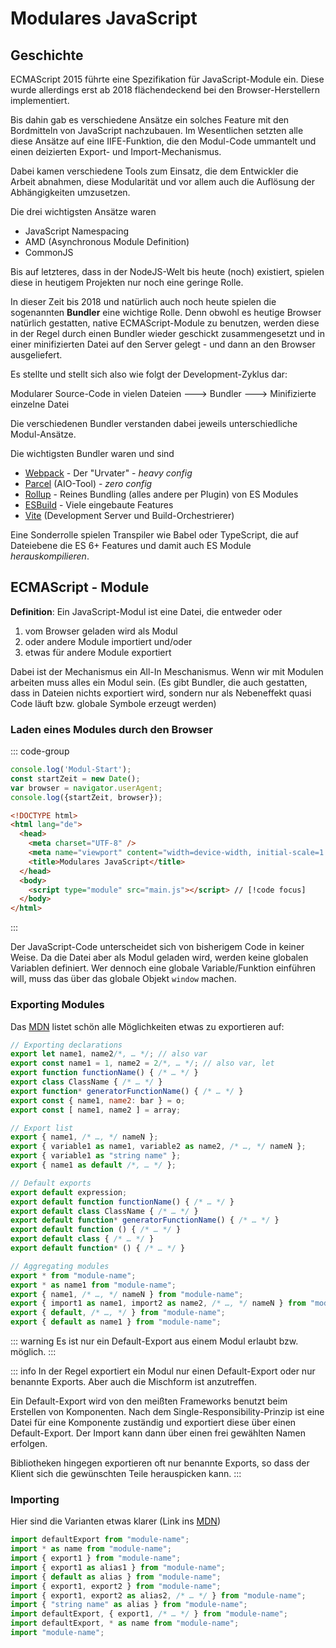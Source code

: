 # Modulares JavaScript

## Geschichte

ECMAScript 2015 führte eine Spezifikation für JavaScript-Module ein. Diese wurde allerdings
erst ab 2018 flächendeckend bei den Browser-Herstellern implementiert.

Bis dahin gab es verschiedene Ansätze ein solches Feature mit den Bordmitteln von JavaScript
nachzubauen. Im Wesentlichen setzten alle diese Ansätze auf eine IIFE-Funktion, die
den Modul-Code ummantelt und einen deizierten Export- und Import-Mechanismus.

Dabei kamen verschiedene Tools zum Einsatz, die dem Entwickler die Arbeit abnahmen, diese
Modularität und vor allem auch die Auflösung der Abhängigkeiten umzusetzen.

Die drei wichtigsten Ansätze waren

- JavaScript Namespacing
- AMD (Asynchronous Module Definition)
- CommonJS

Bis auf letzteres, dass in der NodeJS-Welt bis heute (noch) existiert, spielen diese in
heutigem Projekten nur noch eine geringe Rolle.

In dieser Zeit bis 2018 und natürlich auch noch heute spielen die sogenannten **Bundler**
eine wichtige Rolle. Denn obwohl es heutige Browser natürlich gestatten, native
ECMAScript-Module zu benutzen, werden diese in der Regel durch einen Bundler wieder
geschickt zusammengesetzt und in einer minifizierten Datei auf den Server gelegt - und
dann an den Browser ausgeliefert.

Es stellte und stellt sich also wie folgt der Development-Zyklus dar:

Modularer Source-Code in vielen Dateien ---> Bundler ---> Minifizierte einzelne Datei

Die verschiedenen Bundler verstanden dabei jeweils unterschiedliche Modul-Ansätze.

Die wichtigsten Bundler waren und sind

- [Webpack](https://webpack.js.org/) - Der "Urvater" - *heavy config*
- [Parcel](https://parceljs.org/) (AIO-Tool) - *zero config*
- [Rollup](https://rollupjs.org/) - Reines Bundling (alles andere per Plugin) von ES Modules
- [ESBuild](https://esbuild.github.io/) - Viele eingebaute Features
- [Vite](https://vitejs.dev/) (Development Server und Build-Orchestrierer)

Eine Sonderrolle spielen Transpiler wie Babel oder TypeScript, die auf Dateiebene die
ES 6+ Features und damit auch ES Module *herauskompilieren*.

## ECMAScript - Module

**Definition**: Ein JavaScript-Modul ist eine Datei, die entweder oder
  1. vom Browser geladen wird als Modul
  2. oder andere Module importiert und/oder
  3. etwas für andere Module exportiert

Dabei ist der Mechanismus ein All-In Meschanismus. Wenn wir mit Modulen arbeiten muss alles
ein Modul sein. (Es gibt Bundler, die auch gestatten, dass in Dateien nichts exportiert wird, sondern
nur als Nebeneffekt quasi Code läuft bzw. globale Symbole erzeugt werden)

### Laden eines Modules durch den Browser

::: code-group

```js [main.js]
console.log('Modul-Start');
const startZeit = new Date();
var browser = navigator.userAgent;
console.log({startZeit, browser});
```

```html [index.html]
<!DOCTYPE html>
<html lang="de">
  <head>
    <meta charset="UTF-8" />
    <meta name="viewport" content="width=device-width, initial-scale=1.0" />
    <title>Modulares JavaScript</title>
  </head>
  <body>
    <script type="module" src="main.js"></script> // [!code focus]
  </body>
</html>
```

:::

Der JavaScript-Code unterscheidet sich von bisherigem Code in keiner Weise. Da die Datei aber
als Modul geladen wird, werden keine globalen Variablen definiert. Wer dennoch eine globale
Variable/Funktion einführen will, muss das über das globale Objekt `window` machen.

### Exporting Modules

Das [MDN](https://developer.mozilla.org/en-US/docs/web/javascript/reference/statements/export) listet
schön alle Möglichkeiten etwas zu exportieren auf:

```js
// Exporting declarations
export let name1, name2/*, … */; // also var
export const name1 = 1, name2 = 2/*, … */; // also var, let
export function functionName() { /* … */ }
export class ClassName { /* … */ }
export function* generatorFunctionName() { /* … */ }
export const { name1, name2: bar } = o;
export const [ name1, name2 ] = array;

// Export list
export { name1, /* …, */ nameN };
export { variable1 as name1, variable2 as name2, /* …, */ nameN };
export { variable1 as "string name" };
export { name1 as default /*, … */ };

// Default exports
export default expression;
export default function functionName() { /* … */ }
export default class ClassName { /* … */ }
export default function* generatorFunctionName() { /* … */ }
export default function () { /* … */ }
export default class { /* … */ }
export default function* () { /* … */ }

// Aggregating modules
export * from "module-name";
export * as name1 from "module-name";
export { name1, /* …, */ nameN } from "module-name";
export { import1 as name1, import2 as name2, /* …, */ nameN } from "module-name";
export { default, /* …, */ } from "module-name";
export { default as name1 } from "module-name";
```

::: warning
Es ist nur ein Default-Export aus einem Modul erlaubt bzw. möglich.
:::

::: info
In der Regel exportiert ein Modul nur einen Default-Export oder nur benannte Exports. Aber auch
die Mischform ist anzutreffen.

Ein Default-Export wird von den meißten Frameworks benutzt beim Erstellen von Komponenten.
Nach dem Single-Responsibility-Prinzip ist eine Datei für eine Komponente zuständig und exportiert
diese über einen Default-Export. Der Import kann dann über einen frei gewählten Namen erfolgen.

Bibliotheken hingegen exportieren oft nur benannte Exports, so dass der Klient sich die
gewünschten Teile herauspicken kann.
:::

### Importing

Hier sind die Varianten etwas klarer (Link ins [MDN](https://developer.mozilla.org/en-US/docs/Web/JavaScript/Reference/Statements/import))

```js
import defaultExport from "module-name";
import * as name from "module-name";
import { export1 } from "module-name";
import { export1 as alias1 } from "module-name";
import { default as alias } from "module-name";
import { export1, export2 } from "module-name";
import { export1, export2 as alias2, /* … */ } from "module-name";
import { "string name" as alias } from "module-name";
import defaultExport, { export1, /* … */ } from "module-name";
import defaultExport, * as name from "module-name";
import "module-name";
```
